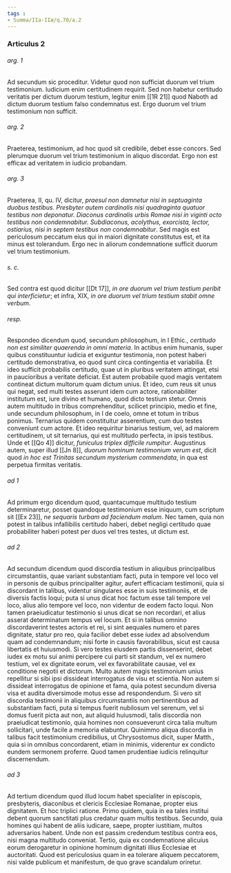 ```yaml
---
tags : 
- Summa/IIa-IIæ/q.70/a.2
---
```


### Articulus 2

###### arg. 1
Ad secundum sic proceditur. Videtur quod non sufficiat duorum vel trium testimonium. Iudicium enim certitudinem requirit. Sed non habetur certitudo veritatis per dictum duorum testium, legitur enim [[1R 21]] quod Naboth ad dictum duorum testium falso condemnatus est. Ergo duorum vel trium testimonium non sufficit.

###### arg. 2
Praeterea, testimonium, ad hoc quod sit credibile, debet esse concors. Sed plerumque duorum vel trium testimonium in aliquo discordat. Ergo non est efficax ad veritatem in iudicio probandam.

###### arg. 3
Praeterea, II, qu. IV, dicitur, *praesul non damnetur nisi in septuaginta duobus testibus. Presbyter autem cardinalis nisi quadraginta quatuor testibus non deponatur. Diaconus cardinalis urbis Romae nisi in viginti octo testibus non condemnabitur. Subdiaconus, acolythus, exorcista, lector, ostiarius, nisi in septem testibus non condemnabitur*. Sed magis est periculosum peccatum eius qui in maiori dignitate constitutus est, et ita minus est tolerandum. Ergo nec in aliorum condemnatione sufficit duorum vel trium testimonium.

###### s. c.
Sed contra est quod dicitur [[Dt 17]], *in ore duorum vel trium testium peribit qui interficietur*; et infra, XIX, *in ore duorum vel trium testium stabit omne verbum*.

###### resp.
Respondeo dicendum quod, secundum philosophum, in I Ethic., *certitudo non est similiter quaerenda in omni materia*. In actibus enim humanis, super quibus constituuntur iudicia et exiguntur testimonia, non potest haberi certitudo demonstrativa, eo quod sunt circa contingentia et variabilia. Et ideo sufficit probabilis certitudo, quae ut in pluribus veritatem attingat, etsi in paucioribus a veritate deficiat. Est autem probabile quod magis veritatem contineat dictum multorum quam dictum unius. Et ideo, cum reus sit unus qui negat, sed multi testes asserunt idem cum actore, rationabiliter institutum est, iure divino et humano, quod dicto testium stetur. Omnis autem multitudo in tribus comprehenditur, scilicet principio, medio et fine, unde secundum philosophum, in I de coelo, omne et totum in tribus ponimus. Ternarius quidem constituitur asserentium, cum duo testes conveniunt cum actore. Et ideo requiritur binarius testium, vel, ad maiorem certitudinem, ut sit ternarius, qui est multitudo perfecta, in ipsis testibus. Unde et [[Qo 4]] dicitur, *funiculus triplex difficile rumpitur*. Augustinus autem, super illud [[Jn 8]], *duorum hominum testimonium verum est*, dicit quod *in hoc est Trinitas secundum mysterium commendata*, in qua est perpetua firmitas veritatis.

###### ad 1
Ad primum ergo dicendum quod, quantacumque multitudo testium determinaretur, posset quandoque testimonium esse iniquum, cum scriptum sit [[Ex 23]], *ne sequaris turbam ad faciendum malum*. Nec tamen, quia non potest in talibus infallibilis certitudo haberi, debet negligi certitudo quae probabiliter haberi potest per duos vel tres testes, ut dictum est.

###### ad 2
Ad secundum dicendum quod discordia testium in aliquibus principalibus circumstantiis, quae variant substantiam facti, puta in tempore vel loco vel in personis de quibus principaliter agitur, aufert efficaciam testimonii, quia si discordant in talibus, videntur singulares esse in suis testimoniis, et de diversis factis loqui; puta si unus dicat hoc factum esse tali tempore vel loco, alius alio tempore vel loco, non videntur de eodem facto loqui. Non tamen praeiudicatur testimonio si unus dicat se non recordari, et alius asserat determinatum tempus vel locum. Et si in talibus omnino discordaverint testes actoris et rei, si sint aequales numero et pares dignitate, statur pro reo, quia facilior debet esse iudex ad absolvendum quam ad condemnandum; nisi forte in causis favorabilibus, sicut est causa libertatis et huiusmodi. Si vero testes eiusdem partis dissenserint, debet iudex ex motu sui animi percipere cui parti sit standum, vel ex numero testium, vel ex dignitate eorum, vel ex favorabilitate causae, vel ex conditione negotii et dictorum. Multo autem magis testimonium unius repellitur si sibi ipsi dissideat interrogatus de visu et scientia. Non autem si dissideat interrogatus de opinione et fama, quia potest secundum diversa visa et audita diversimode motus esse ad respondendum. Si vero sit discordia testimonii in aliquibus circumstantiis non pertinentibus ad substantiam facti, puta si tempus fuerit nubilosum vel serenum, vel si domus fuerit picta aut non, aut aliquid huiusmodi, talis discordia non praeiudicat testimonio, quia homines non consueverunt circa talia multum sollicitari, unde facile a memoria elabuntur. Quinimmo aliqua discordia in talibus facit testimonium credibilius, ut Chrysostomus dicit, super Matth., quia si in omnibus concordarent, etiam in minimis, viderentur ex condicto eundem sermonem proferre. Quod tamen prudentiae iudicis relinquitur discernendum.

###### ad 3
Ad tertium dicendum quod illud locum habet specialiter in episcopis, presbyteris, diaconibus et clericis Ecclesiae Romanae, propter eius dignitatem. Et hoc triplici ratione. Primo quidem, quia in ea tales institui debent quorum sanctitati plus credatur quam multis testibus. Secundo, quia homines qui habent de aliis iudicare, saepe, propter iustitiam, multos adversarios habent. Unde non est passim credendum testibus contra eos, nisi magna multitudo conveniat. Tertio, quia ex condemnatione alicuius eorum derogaretur in opinione hominum dignitati illius Ecclesiae et auctoritati. Quod est periculosius quam in ea tolerare aliquem peccatorem, nisi valde publicum et manifestum, de quo grave scandalum oriretur.

